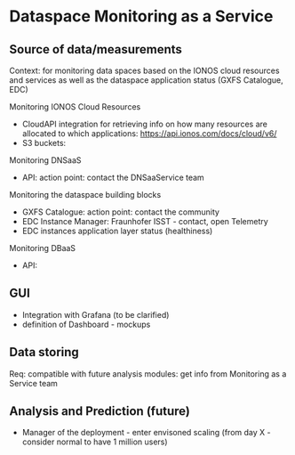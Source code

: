 # Dataspace Monitoring as a Service
## Source of data/measurements
Context: for monitoring data spaces based on the IONOS cloud resources and services as well as the dataspace application status (GXFS Catalogue, EDC)

Monitoring IONOS Cloud Resources
 - CloudAPI integration for retrieving info on how many resources are allocated to which applications: https://api.ionos.com/docs/cloud/v6/
 - S3 buckets: 

Monitoring DNSaaS
- API: action point: contact the DNSaaService team

Monitoring the dataspace building blocks
- GXFS Catalogue: action point: contact the community
- EDC Instance Manager: Fraunhofer ISST - contact, open Telemetry
- EDC instances application layer status (healthiness)

Monitoring DBaaS
- API:

## GUI
- Integration with Grafana (to be clarified)
- definition of Dashboard - mockups

## Data storing
Req: compatible with future analysis modules: get info from Monitoring as a Service team

## Analysis and Prediction (future)
- Manager of the deployment - enter envisoned scaling (from day X - consider normal to have 1 million users)
